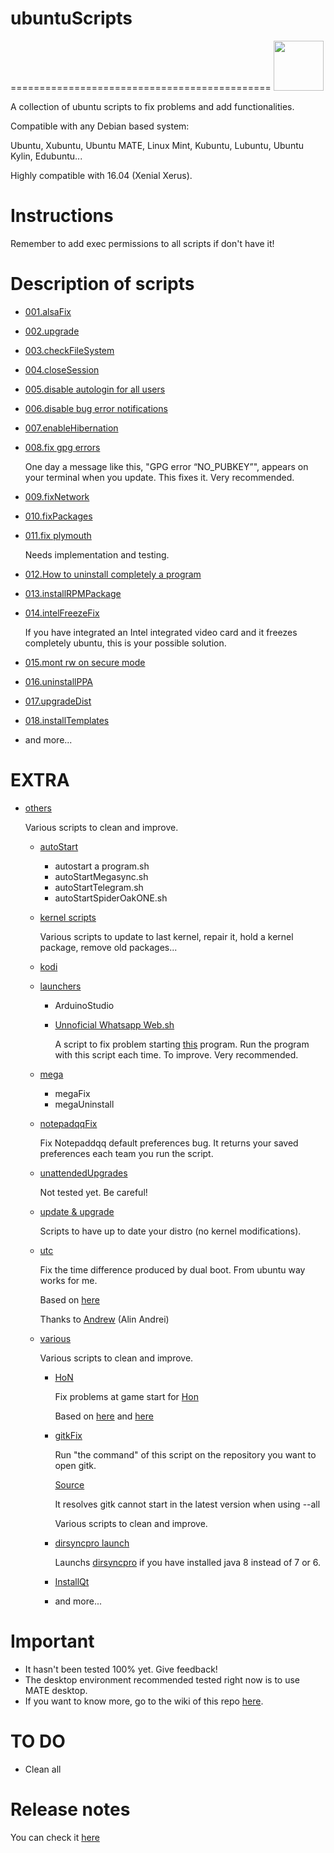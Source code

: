 # ubuntuScripts
=============================================
<img src="http://2.bp.blogspot.com/-0PGGE5x_Bro/UIIlk9owRYI/AAAAAAAAAnk/M7ezExKcC4w/s1600/shell-linux-hackem.png" width="80">

A collection of ubuntu scripts to fix problems and add functionalities.

Compatible with any Debian based system:

Ubuntu, Xubuntu, Ubuntu MATE, Linux Mint, Kubuntu, Lubuntu, Ubuntu Kylin, Edubuntu...

Highly compatible with 16.04 (Xenial Xerus).

Instructions
=============================================

Remember to add exec permissions to all scripts if don't have it!

Description of scripts
=============================================
* [001.alsaFix](https://github.com/adgellida/ubuntuScripts/blob/master/001.alsaFix)

* [002.upgrade](https://github.com/adgellida/ubuntuScripts/blob/master/002.upgrade)

* [003.checkFileSystem](https://github.com/adgellida/ubuntuScripts/tree/master/003.checkFileSystem)

* [004.closeSession](https://github.com/adgellida/ubuntuScripts/blob/master/004.closeSession)

* [005.disable autologin for all users](https://github.com/adgellida/ubuntuScripts/blob/master/005.disable%20autologin%20for%20all%20users)

* [006.disable bug error notifications](https://github.com/adgellida/ubuntuScripts/blob/master/006.disable%20bug%20error%20notifications)

* [007.enableHibernation](https://github.com/adgellida/ubuntuScripts/blob/master/007.enableHibernation)

* [008.fix gpg errors](https://github.com/adgellida/ubuntuScripts/blob/master/008.fix%20gpg%20errors)

	One day a message like this, "GPG error “NO_PUBKEY”", appears on your terminal when you update. This fixes it. Very recommended.

* [009.fixNetwork](https://github.com/adgellida/ubuntuScripts/blob/master/009.fixNetwork)

* [010.fixPackages](https://github.com/adgellida/ubuntuScripts/tree/master/010.fixPackages)

* [011.fix plymouth](https://github.com/adgellida/ubuntuScripts/blob/master/011.fix%20plymouth)

	Needs implementation and testing.
	
* [012.How to uninstall completely a program](https://github.com/adgellida/ubuntuScripts/blob/master/012.How%20to%20uninstall%20completely%20a%20program)	

* [013.installRPMPackage](https://github.com/adgellida/ubuntuScripts/blob/master/013.installRPMPackage)	

* [014.intelFreezeFix](https://github.com/adgellida/ubuntuScripts/blob/master/014.intelFreezeFix)

	If you have integrated an Intel integrated video card and it freezes completely ubuntu, this is your possible solution.
	
* [015.mont rw on secure mode](https://github.com/adgellida/ubuntuScripts/blob/master/015.mont%20rw%20on%20secure%20mode)	
	
* [016.uninstallPPA](https://github.com/adgellida/ubuntuScripts/blob/master/016.uninstallPPA)

* [017.upgradeDist](https://github.com/adgellida/ubuntuScripts/blob/master/017.upgradeDist)

* [018.installTemplates](https://github.com/adgellida/ubuntuScripts/blob/master/018.installTemplates)

* and more...

# EXTRA

* [others](https://github.com/adgellida/ubuntuScripts/tree/master/others)

	Various scripts to clean and improve.	
	
	* [autoStart](https://github.com/adgellida/ubuntuScripts/tree/master/others/autoStart)

		* autostart a program.sh
		* autoStartMegasync.sh
		* autoStartTelegram.sh
		* autoStartSpiderOakONE.sh

	* [kernel scripts](https://github.com/adgellida/ubuntuScripts/tree/master/others/kernel%20scripts)

		Various scripts to update to last kernel, repair it, hold a kernel package, remove old packages...
		
	* [kodi](https://github.com/adgellida/ubuntuScripts/tree/master/others/kodi)

	* [launchers](https://github.com/adgellida/ubuntuScripts/tree/master/others/launchers)

		* ArduinoStudio

		* [Unnoficial Whatsapp Web.sh](https://github.com/adgellida/ubuntuScripts/blob/master/others/launchers/Unnoficial%20Whatsapp%20Web.sh)

			A script to fix problem starting [this](https://github.com/Aluxian/WhatsApp-Desktop) program. Run the program with this script each time. To improve. Very recommended.

	* [mega](https://github.com/adgellida/ubuntuScripts/tree/master/others/mega)

		* megaFix
		* megaUninstall

	* [notepadqqFix](https://github.com/adgellida/ubuntuScripts/tree/master/others/notepadqqFix)

		Fix Notepaddqq default preferences bug. It returns your saved preferences each team you run the script.

	* [unattendedUpgrades](https://github.com/adgellida/ubuntuScripts/tree/master/others/unattendedUpgrades)

		Not tested yet. Be careful!

	* [update & upgrade](https://github.com/adgellida/ubuntuScripts/tree/master/others/update%20&%20upgrade)

		Scripts to have up to date your distro (no kernel modifications).

	* [utc](https://github.com/adgellida/ubuntuScripts/tree/master/others/utc)

		Fix the time difference produced by dual boot. From ubuntu way works for me.

		Based on [here](http://www.webupd8.org/2014/09/dual-boot-fix-time-differences-between.html)

		Thanks to [Andrew](https://plus.google.com/u/0/112555004333838485342/?rel=author) (Alin Andrei)

	* [various](https://github.com/adgellida/ubuntuScripts/tree/master/others/various)

		Various scripts to clean and improve.
	
		* [HoN](https://github.com/adgellida/ubuntuScripts/tree/master/others/various/HoN)

			Fix problems at game start for [Hon](http://www.heroesofnewerth.com/)

			Based on [here](http://forums.heroesofnewerth.com/showthread.php?546434-Crash-HoN-is-unable-to-start-with-xorg-edge-amd-(how-to-fix-also))
			and [here](http://askubuntu.com/questions/624196/heroes-of-newerth-on-15-04)

		* [gitkFix](https://github.com/adgellida/ubuntuScripts/blob/master/others/various/gitkFix)

			Run "the command" of this script on the repository you want to open gitk.
	
			[Source](http://permalink.gmane.org/gmane.comp.version-control.git/278846)
	
			It resolves gitk cannot start in the latest version when using --all

			Various scripts to clean and improve.


		* [dirsyncpro launch](https://github.com/adgellida/ubuntuScripts/blob/master/others/various/dirsyncpro%20launch)

			Launchs [dirsyncpro](http://www.dirsyncpro.org/) if you have installed java 8 instead of 7 or 6.

		* [InstallQt](https://github.com/adgellida/ubuntuScripts/blob/master/others/various/installQt)
		
		* and more...
	
Important
=============================================
* It hasn't been tested 100% yet. Give feedback!
* The desktop environment recommended tested right now is to use MATE desktop.
* If you want to know more, go to the wiki of this repo [here](https://github.com/adgellida/ubuntuScripts/wiki).

TO DO
=============================================
* Clean all

Release notes
=============================================
You can check it [here](https://github.com/adgellida/ubuntuScripts/releases)
